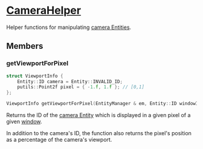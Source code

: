 # [CameraHelper](CameraHelper.hpp)

Helper functions for manipulating [camera Entities](../components/data/CameraComponent.md).

## Members

### getViewportForPixel

```cpp
struct ViewportInfo {
    Entity::ID camera = Entity::INVALID_ID;
    putils::Point2f pixel = { -1.f, 1.f }; // [0,1]
};

ViewportInfo getViewportForPixel(EntityManager & em, Entity::ID windowID, const putils::Point2ui & pixel);
```

Returns the ID of the [camera Entity](../components/data/CameraComponent.md) which is displayed in a given pixel of a given [window](../components/data/WindowComponent.md).

In addition to the camera's ID, the function also returns the pixel's position as a percentage of the camera's viewport.